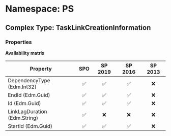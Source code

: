 # Namespace: PS

## Complex Type: TaskLinkCreationInformation

### Properties

**Availability matrix**

Property | SPO | SP 2019 | SP 2016 | SP 2013
----------|:---:|:-------:|:-------:|:-------:
DependencyType (Edm.Int32) | ✅ | ✅ | ✅ | ❌
EndId (Edm.Guid) | ✅ | ✅ | ✅ | ❌
Id (Edm.Guid) | ✅ | ✅ | ✅ | ❌
LinkLagDuration (Edm.String) | ✅ | ❌ | ❌ | ❌
StartId (Edm.Guid) | ✅ | ✅ | ✅ | ❌